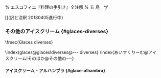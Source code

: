 % エスコフィエ『料理の手引き』全注解
% 五 島　学


[](原稿下準備なし)
[](訳と注釈 20180405進行中)
[](未、原文対照チェック)
[](未、日本語表現校正)
[](未、注釈チェク)
[](未、原稿最終校正)




### その他のアイスクリーム {#glaces-diverses}

\frsec{Glaces diverses}

\index{glaces@glaces!diverses@--- diverses}
\index{あいすくりーむ@アイスクリーム!そのほか@その他の---}


#### アイスクリーム・アルハンブラ {#glace-alhambra}
